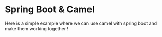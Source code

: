Spring Boot & Camel
===================

Here is a simple example where we can use camel with spring boot and make them working together !